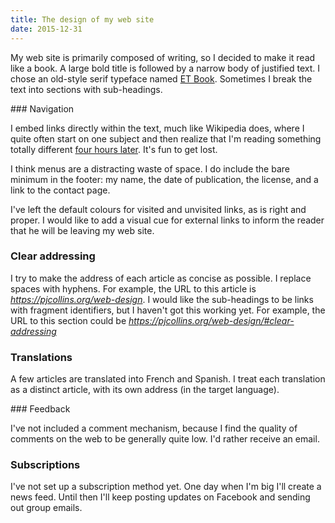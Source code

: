 ```yaml
---
title: The design of my web site
date: 2015-12-31
---
```


My web site is primarily composed of writing, so I decided to make it read like a book.  A large bold title is followed by a narrow body of justified text.  I chose an old-style serif typeface named [ET Book](http://edwardtufte.github.io/et-book/).  Sometimes I break the text into sections with sub-headings.  

### Navigation

I embed links directly within the text, much like Wikipedia does, where I quite often start on one subject and then realize that I'm reading something totally different [four hours later](https://xkcd.com/214/).  It's fun to get lost.

I think menus are a distracting waste of space.  I do include the bare minimum in the footer: my name, the date of publication, the license, and a link to the contact page.

I've left the default colours for visited and unvisited links, as is right and proper.  I would like to add a visual cue for external links to inform the reader that he will be leaving my web site.

### Clear addressing

I try to make the address of each article as concise as possible.  I replace spaces with hyphens.  For example, the URL to this article is *https://pjcollins.org/web-design*.  I would like the sub-headings to be links with fragment identifiers, but I haven't got this working yet.  For example, the URL to this section could be *https://pjcollins.org/web-design/#clear-addressing*

### Translations

A few articles are translated into French and Spanish.  I treat each translation as a distinct article, with its own address (in the target language).

### Feedback

I've not included a comment mechanism, because I find the quality of comments on the web to be generally quite low.  I'd rather receive an email.

### Subscriptions

I've not set up a subscription method yet.  One day when I'm big I'll create a news feed.  Until then I'll keep posting updates on Facebook and sending out group emails.

